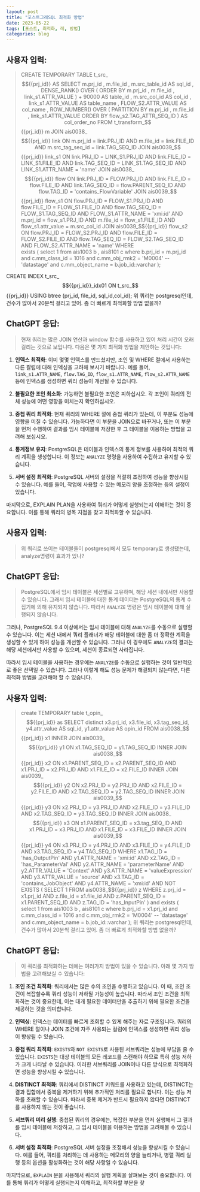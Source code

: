 ```yaml
---
layout: post
title: "포스트그레SQL 최적화 방법"
date: 2023-05-22
tags: [포스트, 최적화, 레, 방법]
categories: blog
---
```


## 사용자 입력:
> CREATE TEMPORARY TABLE t_src_$${{prj_id}} AS
SELECT
    m.prj_id
    , m.file_id
    , m.src_table_id AS sql_id
    , DENSE_RANK() OVER (
ORDER BY
    m.prj_id
    , m.file_id
    , link_s1.ATTR_VALUE
) + 90000 AS table_id
    , m.src_col_id AS col_id
    , link_s1.ATTR_VALUE AS table_name
    , FLOW_S2.ATTR_VALUE AS col_name
    , ROW_NUMBER() OVER (
    PARTITION BY m.prj_id
    , m.file_id
    , link_s1.ATTR_VALUE
ORDER BY
    flow_s2.TAG_ATTR_SEQ_ID
) AS col_order_no
FROM
    t_transform_$${{prj_id}} m
JOIN ais0038_$${{prj_id}} link ON
    m.prj_id = link.PRJ_ID
    AND m.file_id = link.FILE_ID
    AND m.src_tag_seq_id = link.TAG_SEQ_ID
JOIN ais0039_$${{prj_id}} link_s1 ON
    link.PRJ_ID = LINK_S1.PRJ_ID
    AND link.FILE_ID = LINK_S1.FILE_ID
    AND link.TAG_SEQ_ID = LINK_S1.TAG_SEQ_ID
    AND LINK_S1.ATTR_NAME = 'name'
JOIN ais0038_$${{prj_id}} flow ON
    link.PRJ_ID = FLOW.PRJ_ID
    AND link.FILE_ID = flow.FILE_ID
    AND link.TAG_SEQ_ID = flow.PARENT_SEQ_ID
    AND flow.TAG_ID = 'contains_FlowVariable'
JOIN ais0039_$${{prj_id}} flow_s1 ON
    flow.PRJ_ID = FLOW_S1.PRJ_ID
    AND flow.FILE_ID = FLOW_S1.FILE_ID
    AND flow.TAG_SEQ_ID = FLOW_S1.TAG_SEQ_ID
    AND FLOW_S1.ATTR_NAME = 'xmi:id'
    AND m.prj_id = flow_s1.PRJ_ID
    AND m.file_id = flow_s1.FILE_ID
    AND flow_s1.attr_value = m.src_col_id
JOIN ais0039_$${{prj_id}} flow_s2 ON
    flow.PRJ_ID = FLOW_S2.PRJ_ID
    AND flow.FILE_ID = FLOW_S2.FILE_ID
    AND flow.TAG_SEQ_ID = FLOW_S2.TAG_SEQ_ID
    AND FLOW_S2.ATTR_NAME = 'name'
WHERE 	
exists (
		select
							1
		from
			  ais1003 b
			, ais8101 c
		where
			b.prj_id = m.prj_id
			and c.mm_class_id = 1016
			and c.mm_obj_rmk2 = 'M0004'
			-- 'datastage'
			and c.mm_object_name = b.job_id::varchar
	);      

CREATE INDEX t_src_$${{prj_id}}_idx01 ON t_src_$${{prj_id}} USING btree (prj_id, file_id, sql_id,col_id);
위 쿼리는 postgresql인데, 건수가 많아서 20분씩 걸리고 있어. 좀 더 빠르게 최적화할 방법 없을까?

## ChatGPT 응답:
> 현재 쿼리는 많은 JOIN 연산과 window 함수를 사용하고 있어 처리 시간이 오래 걸리는 것으로 보입니다. 다음은 몇 가지 최적화 방법을 제안하는 것입니다:

1. **인덱스 최적화**: 이미 몇몇 인덱스를 만드셨지만, 조인 및 WHERE 절에서 사용하는 다른 칼럼에 대해 인덱싱을 고려해 보시기 바랍니다. 예를 들어, `link_s1.ATTR_NAME`, `flow.TAG_ID`, `flow_s1.ATTR_NAME`, `flow_s2.ATTR_NAME` 등에 인덱스를 생성하면 쿼리 성능이 개선될 수 있습니다.

2. **불필요한 조인 최소화**: 가능하면 불필요한 조인은 피하십시오. 각 조인이 쿼리의 전체 성능에 어떤 영향을 미치는지 확인하십시오.

3. **중첩 쿼리 최적화**: 현재 쿼리의 WHERE 절에 중첩 쿼리가 있는데, 이 부분도 성능에 영향을 미칠 수 있습니다. 가능하다면 이 부분을 JOIN으로 바꾸거나, 또는 이 부분을 먼저 수행하여 결과를 임시 테이블에 저장한 후 그 테이블을 이용하는 방법을 고려해 보십시오.

4. **통계정보 유지**: PostgreSQL은 테이블과 인덱스의 통계 정보를 사용하여 최적의 쿼리 계획을 생성합니다. 이 정보는 `ANALYZE` 명령을 사용하여 수집하고 유지할 수 있습니다.

5. **서버 설정 최적화**: PostgreSQL 서버의 설정을 적절히 조정하여 성능을 향상시킬 수 있습니다. 예를 들어, 작업에 사용할 수 있는 메모리 양을 조정하는 등의 설정이 있습니다.

마지막으로, EXPLAIN PLAN을 사용하여 쿼리가 어떻게 실행되는지 이해하는 것이 중요합니다. 이를 통해 쿼리의 병목 지점을 찾고 최적화할 수 있습니다.

## 사용자 입력:
> 위 쿼리로 쓰이는 테이블들이 postgresql에서 모두 temporary로 생성됐는데, analyze명령이 효과가 있나?

## ChatGPT 응답:
> PostgreSQL에서 임시 테이블은 세션별로 고유하며, 해당 세션 내에서만 사용할 수 있습니다. 그래서 임시 테이블에 대한 통계 데이터는 PostgreSQL의 통계 수집기에 의해 유지되지 않습니다. 따라서 `ANALYZE` 명령은 임시 테이블에 대해 실행되지 않습니다.

그러나, PostgreSQL 9.4 이상에서는 임시 테이블에 대해 `ANALYZE`를 수동으로 실행할 수 있습니다. 이는 세션 내에서 쿼리 플래너가 해당 테이블에 대한 좀 더 정확한 계획을 생성할 수 있게 하여 성능을 개선할 수 있습니다. 그러나 이 경우에도 `ANALYZE`의 결과는 해당 세션에서만 사용할 수 있으며, 세션이 종료되면 사라집니다.

따라서 임시 테이블을 사용하는 경우에는 `ANALYZE`를 수동으로 실행하는 것이 일반적으로 좋은 선택일 수 있습니다. 그러나 이렇게 해도 성능 문제가 해결되지 않는다면, 다른 최적화 방법을 고려해야 할 수 있습니다.

## 사용자 입력:
> create TEMPORARY table t_opin_$${{prj_id}} as
SELECT  
    distinct
    x3.prj_id, 
    x3.file_id, 
    x3.tag_seq_id,
    y4.attr_value AS sql_id, 
    y1.attr_value AS opin_id
FROM ais0038_$${{prj_id}} x1 
INNER JOIN ais0039_$${{prj_id}} y1 ON x1.TAG_SEQ_ID = y1.TAG_SEQ_ID
INNER JOIN ais0038_$${{prj_id}} x2 ON x1.PARENT_SEQ_ID = x2.PARENT_SEQ_ID AND x1.PRJ_ID = x2.PRJ_ID AND x1.FILE_ID = x2.FILE_ID
INNER JOIN ais0039_$${{prj_id}} y2 ON x2.PRJ_ID = y2.PRJ_ID AND x2.FILE_ID = y2.FILE_ID AND x2.TAG_SEQ_ID = y2.TAG_SEQ_ID
INNER JOIN ais0039_$${{prj_id}} y3 ON x2.PRJ_ID = y3.PRJ_ID AND x2.FILE_ID = y3.FILE_ID AND x2.TAG_SEQ_ID = y3.TAG_SEQ_ID
INNER JOIN ais0038_$${{prj_id}} x3 ON x1.PARENT_SEQ_ID = x3.tag_SEQ_ID AND x1.PRJ_ID = x3.PRJ_ID AND x1.FILE_ID = x3.FILE_ID
INNER JOIN ais0039_$${{prj_id}} y4 ON x3.PRJ_ID = y4.PRJ_ID AND x3.FILE_ID = y4.FILE_ID AND x3.TAG_SEQ_ID = y4.TAG_SEQ_ID
WHERE 
    x1.TAG_ID = 'has_OutputPin' 
    AND y1.ATTR_NAME = 'xmi:id' 
    AND x2.TAG_ID = 'has_ParameterVal' 
    AND y2.ATTR_NAME = 'parameterName' 
    AND y2.ATTR_VALUE = 'Context' 
    AND y3.ATTR_NAME = 'valueExpression' 
    AND y3.ATTR_VALUE = 'source' 
    AND x3.TAG_ID = 'contains_JobObject' 
    AND y4.ATTR_NAME = 'xmi:id' 
    AND NOT EXISTS (
        SELECT 1 
        FROM ais0038_$${{prj_id}} z 
        WHERE z.prj_id = x1.prj_id AND z.file_id = x1.file_id AND z.PARENT_SEQ_ID = x1.PARENT_SEQ_ID AND z.TAG_ID = 'has_InputPin'
    )
	and exists (
		select
							1
		from
			  ais1003 b
			, ais8101 c
		where
			b.prj_id = x1.prj_id
			and c.mm_class_id = 1016
			and c.mm_obj_rmk2 = 'M0004'
			-- 'datastage'
			and c.mm_object_name = b.job_id::varchar
	);    위 쿼리는 postgresql인데, 건수가 많아서 20분씩 걸리고 있어. 좀 더 빠르게 최적화할 방법 없을까?

## ChatGPT 응답:
> 이 쿼리를 최적화하는 데에는 여러가지 방법이 있을 수 있습니다. 아래 몇 가지 방법을 고려해보실 수 있습니다:

1. **조인 조건 최적화**: 쿼리에서는 많은 수의 조인을 수행하고 있습니다. 이 때, 조인 조건이 복잡할수록 쿼리 성능이 저하될 가능성이 높습니다. 따라서 조인 조건을 최적화하는 것이 중요한데, 이는 대개 필요한 데이터만을 추출하기 위해 필요한 조건을 제공하는 것을 의미합니다.

2. **인덱싱**: 인덱스는 데이터를 빠르게 조회할 수 있게 해주는 자료 구조입니다. 쿼리의 WHERE 절이나 JOIN 조건에 자주 사용되는 컬럼에 인덱스를 생성하면 쿼리 성능이 향상될 수 있습니다. 

3. **중첩 쿼리 최적화**: `EXISTS`와 `NOT EXISTS`로 사용된 서브쿼리는 성능에 부담을 줄 수 있습니다. `EXISTS`는 대상 테이블의 모든 레코드를 스캔해야 하므로 특히 성능 저하가 크게 나타날 수 있습니다. 이러한 서브쿼리를 JOIN이나 다른 방식으로 최적화하면 성능을 향상시킬 수 있습니다.

4. **DISTINCT 최적화**: 쿼리에서 DISTINCT 키워드를 사용하고 있는데, DISTINCT는 결과 집합에서 중복을 제거하기 위해 추가적인 처리를 필요로 합니다. 이는 성능 저하를 초래할 수 있습니다. 따라서 중복 제거가 반드시 필요하지 않다면 DISTINCT를 사용하지 않는 것이 좋습니다.

5. **서브쿼리 미리 실행**: 중첩된 쿼리의 경우에는, 복잡한 부분을 먼저 실행해서 그 결과를 임시 테이블에 저장하고, 그 임시 테이블을 이용하는 방법을 고려해볼 수 있습니다.

6. **서버 설정 최적화**: PostgreSQL 서버 설정을 조정해서 성능을 향상시킬 수 있습니다. 예를 들어, 쿼리를 처리하는 데 사용하는 메모리의 양을 늘리거나, 병렬 쿼리 실행 등의 옵션을 활성화하는 것이 해당 사항일 수 있습니다.

마지막으로, `EXPLAIN` 문을 사용해서 쿼리의 실행 계획을 살펴보는 것이 중요합니다. 이를 통해 쿼리가 어떻게 실행되는지 이해하고, 최적화할 부분을 찾

